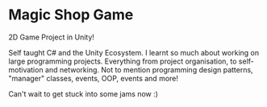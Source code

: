 # Magic Shop Game
2D Game Project in Unity!

Self taught C# and the Unity Ecosystem.
I learnt so much about working on large programming projects.
Everything from project organisation, to self-motivation and networking.
Not to mention programming design patterns, "manager" classes, events, OOP, events and more!

Can't wait to get stuck into some jams now :)
